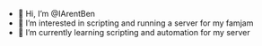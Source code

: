 - 👋 Hi, I’m @IArentBen
- 👀 I’m interested in scripting and running a server for my famjam
- 🌱 I’m currently learning scripting and automation for my server
